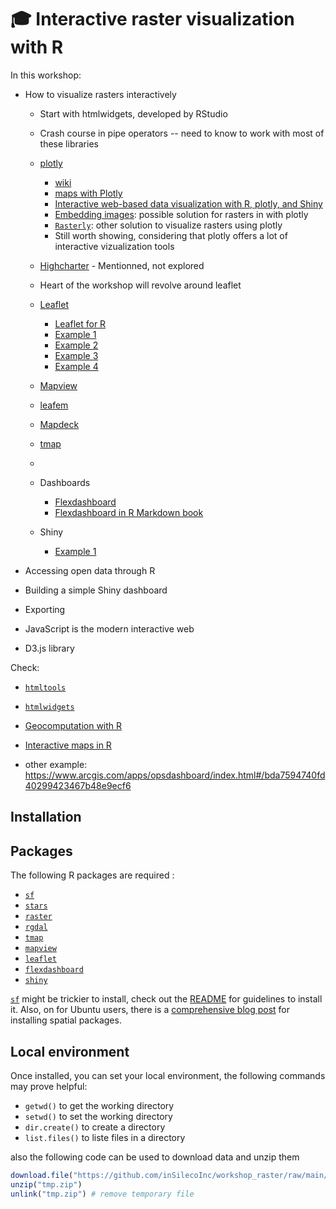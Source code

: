 # :mortar_board: Interactive raster visualization with R

In this workshop:

- How to visualize rasters interactively
  - Start with htmlwidgets, developed by RStudio
  - Crash course in pipe operators -- need to know to work with most of these libraries
  - [plotly](https://plotly.com/r/)
    - [wiki](https://en.wikipedia.org/wiki/Plotly)
    - [maps with Plotly](https://plotly-r.com/maps.html)
    - [Interactive web-based data visualization with R, plotly, and Shiny](https://plotly-r.com/)
    - [Embedding images](https://plotly-r.com/embedding-images.html): possible solution for rasters in with plotly
    - [`Rasterly`](https://github.com/plotly/rasterly): other solution to visualize rasters using plotly
    - Still worth showing, considering that plotly offers a lot of interactive vizualization tools

  - [Highcharter](https://jkunst.com/highcharter/) - Mentionned, not explored

  - Heart of the workshop will revolve around leaflet
  - [Leaflet](https://leafletjs.com/)
    - [Leaflet for R](https://rstudio.github.io/leaflet/)
    - [Example 1](https://medium.com/civis-analytics/making-interactive-maps-of-public-data-in-r-d360c0e13f13)
    - [Example 2](https://hansenjohnson.org/post/interactive-maps-in-r/)
    - [Example 3](https://towardsdatascience.com/making-interactive-maps-in-r-with-less-than-15-lines-of-code-bfd81f587e12)
    - [Example 4](https://www.earthdatascience.org/courses/earth-analytics/spatial-data-r/make-interactive-maps-with-leaflet-r/)
  - [Mapview](https://r-spatial.github.io/mapview/)
  - [leafem](https://r-spatial.github.io/mapview/articles/articles/mapview_06-add.html)
  - [Mapdeck](https://github.com/SymbolixAU/mapdeck)
  - [tmap](https://cran.r-project.org/web/packages/tmap/vignettes/tmap-getstarted.html)
  -
  - Dashboards
    - [Flexdashboard](https://rmarkdown.rstudio.com/flexdashboard/)
    - [Flexdashboard in R Markdown book](https://bookdown.org/yihui/rmarkdown/dashboards.html)
  - Shiny
    - [Example 1](https://rviews.rstudio.com/2019/10/09/building-interactive-world-maps-in-shiny/)
- Accessing open data through R
- Building a simple Shiny dashboard
- Exporting



- JavaScript is the modern interactive web
- D3.js library


Check:

- [`htmltools`](https://CRAN.R-project.org/package=htmltools)
- [`htmlwidgets`](https://CRAN.R-project.org/package=htmlwidgets)
- [Geocomputation with R](https://geocompr.robinlovelace.net/adv-map.html)
- [Interactive maps in R](https://bhaskarvk.github.io/user2017.geodataviz/notebooks/03-Interactive-Maps.nb.html)


- other example: https://www.arcgis.com/apps/opsdashboard/index.html#/bda7594740fd40299423467b48e9ecf6


## Installation 

## Packages 

The following R packages are required : 

- [`sf`](https://CRAN.R-project.org/package=sf)
- [`stars`](https://CRAN.R-project.org/package=stars)
- [`raster`](https://CRAN.R-project.org/package=raster)
- [`rgdal`](https://CRAN.R-project.org/package=rgdal)
- [`tmap`](https://CRAN.R-project.org/package=tmap)
- [`mapview`](https://CRAN.R-project.org/package=mapview)
- [`leaflet`](https://CRAN.R-project.org/package=leaflet)
- [`flexdashboard`](https://CRAN.R-project.org/package=flexdashboard)
- [`shiny`](https://CRAN.R-project.org/package=shiny)

[`sf`](https://CRAN.R-project.org/package=sf) might be trickier to install, check out the [README](https://github.com/r-spatial/sf/) for guidelines to install it. Also, on for Ubuntu users, there is a [comprehensive blog post](https://geocompr.github.io/post/2020/installing-r-spatial-ubuntu/) for installing spatial packages. 




## Local environment

Once installed, you can set your local environment, the following commands may prove helpful: 

- `getwd()` to get the working directory
- `setwd()` to set the working directory
- `dir.create()` to create a directory 
- `list.files()` to liste files in a directory

also the following code can be used to download data and unzip them

```R 
download.file("https://github.com/inSilecoInc/workshop_raster/raw/main/data_and_script.zip", destfile = "tmp.zip")
unzip("tmp.zip")
unlink("tmp.zip") # remove temporary file
```
